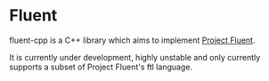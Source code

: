 # Fluent

fluent-cpp is a C++ library which aims to implement [Project Fluent](https://projectfluent.org/).

It is currently under development, highly unstable and only currently supports a subset of Project Fluent's ftl language.
